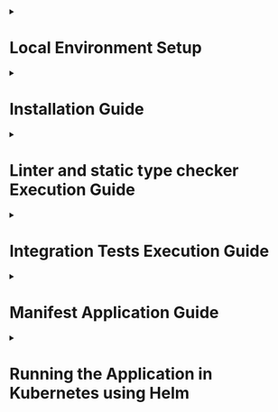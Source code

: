 <details><summary><h1>Local Environment Setup</h1></summary>

To make changes to the repository, you need to work within a devcontainer.

- Install [Docker Desktop](https://www.docker.com/products/docker-desktop/)
- Install [Visual Studio Code](https://code.visualstudio.com/download)
- [Set up Visual Studio Code and Docker to use Devcontainers](https://code.visualstudio.com/docs/devcontainers/containers#_getting-started)
- [Configure Git and SSH for working in Devcontainer](https://code.visualstudio.com/remote/advancedcontainers/sharing-git-credentials)
- [Install the Meslo Nerd Font for CLI in the terminal](https://github.com/romkatv/powerlevel10k?tab=readme-ov-file#fonts)
- Optionally, install and configure kubectl, as the container will use the host's settings
- Clone this repository to your workstation
- Open the repository directory in Visual Studio Code
- Install the [recommended Visual Studio Code extensions](.vscode/extensions.json)
- Press `Ctrl+Shift+P` or `Cmd+Shift+P` and select `Dev Containers: Rebuild and Reopen in Container`

</details>

<details><summary><h1>Installation Guide</h1></summary>

- Clone the repository and navigate into it.
```bash
git clone git@hub.mos.ru:shift-python/y2024/homeworks/vstakrotskij/api_gateway.git
```
- Create a .env file in the root directory of the project with environment variables:
```
SECRET = (secret for token creation)
```
- To set up a virtual environment using Poetry, install it via pip:
```bash
pip install poetry
```
- To install the dependencies, run the command:

```bash
poetry install
```
- To start the API, run the command:
```bash
python src/app/main.py
```

</details>

<details><summary><h1>Linter and static type checker Execution Guide</h1></summary>

- To set up a virtual environment using Poetry, install it via pip:
```bash
pip install poetry
```
- To install the dependencies, run the command:

```bash
poetry install
```
- To run the linter, execute the command:

```bash
flake8 src/
```

- To run the static type checker, execute the command:

```bash
mypy src/
```
</details>

<details><summary><h1>Integration Tests Execution Guide</h1></summary>

- To set up a virtual environment using Poetry, install it via pip:
```bash
pip install poetry
```
- To install the dependencies, run the command:

```bash
poetry install
```

- To start the services, execute the command:

```bash
docker compose -f docker-compose-test.yaml up
```
if you use devcontainer skip next step.
- In the file src/config/config.yaml, replace the base_url values for each service with 127.0.0.1:(port from docker-compose-test.yaml)

- To run the integration tests, execute the command:

```bash
pytest src/tests/integration
```

</details>

<details><summary><h1>Manifest Application Guide</h1></summary>

- To load Kubernetes manifests for each file in the /kuber/ folder, run the following command:

```bash
kubectl apply -f ./kuber/<filename>.yaml
```
</details>

<details><summary><h1>Running the Application in Kubernetes using Helm</h1></summary>

- Run the following command:

```bash
helm install <prefix> ./api-gateway-chart
```
</details>

